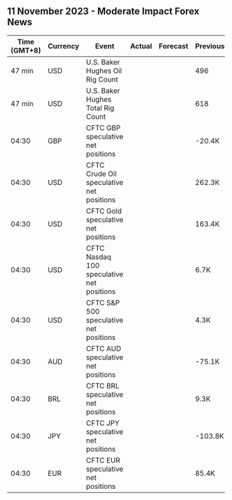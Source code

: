 ## 11 November 2023 - Moderate Impact Forex News

| Time (GMT+8) | Currency | Event | Actual | Forecast | Previous |
|------|----------|-------|--------|----------|----------|
| 47 min | USD | U.S. Baker Hughes Oil Rig Count |  |  | 496 |
| 47 min | USD | U.S. Baker Hughes Total Rig Count |  |  | 618 |
| 04:30 | GBP | CFTC GBP speculative net positions |  |  | -20.4K |
| 04:30 | USD | CFTC Crude Oil speculative net positions |  |  | 262.3K |
| 04:30 | USD | CFTC Gold speculative net positions |  |  | 163.4K |
| 04:30 | USD | CFTC Nasdaq 100 speculative net positions |  |  | 6.7K |
| 04:30 | USD | CFTC S&P 500 speculative net positions |  |  | 4.3K |
| 04:30 | AUD | CFTC AUD speculative net positions |  |  | -75.1K |
| 04:30 | BRL | CFTC BRL speculative net positions |  |  | 9.3K |
| 04:30 | JPY | CFTC JPY speculative net positions |  |  | -103.8K |
| 04:30 | EUR | CFTC EUR speculative net positions |  |  | 85.4K |
